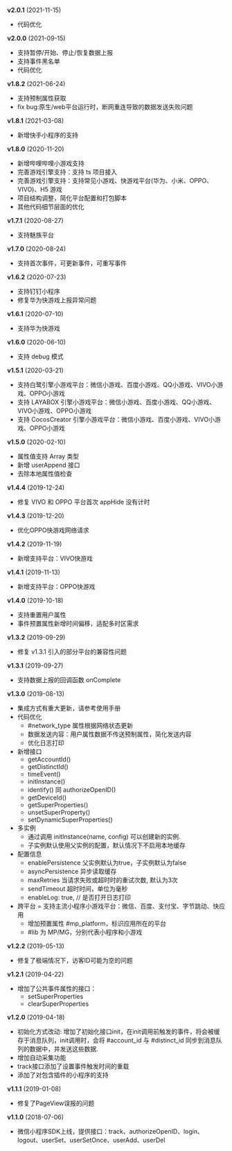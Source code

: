 **v2.0.1** (2021-11-15)
- 代码优化

**v2.0.0** (2021-09-15)
- 支持暂停/开始、停止/恢复数据上报
- 支持事件黑名单
- 代码优化

**v1.8.2** (2021-06-24)
- 支持预制属性获取
- fix bug:原生/web平台运行时，断网重连导致的数据发送失败问题

**v1.8.1** (2021-03-08)
- 新增快手小程序的支持

**v1.8.0** (2020-11-20)
- 新增哔哩哔哩小游戏支持
- 完善游戏引擎支持：支持 ts 项目接入
- 完善游戏引擎支持：支持常见小游戏、快游戏平台(华为、小米、OPPO、VIVO)、H5 游戏
- 项目结构调整，简化平台配置和打包脚本
- 其他代码细节层面的优化

**v1.7.1** (2020-08-27)
- 支持魅族平台

**v1.7.0** (2020-08-24)
- 支持首次事件，可更新事件，可重写事件

**v1.6.2** (2020-07-23)
- 支持钉钉小程序
- 修复华为快游戏上报异常问题

**v1.6.1** (2020-07-10)
- 支持华为快游戏

**v1.6.0** (2020-06-10)
- 支持 debug 模式

**v1.5.1** (2020-03-21)
- 支持白鹭引擎小游戏平台：微信小游戏、百度小游戏、QQ小游戏、VIVO小游戏、OPPO小游戏
- 支持 LAYABOX 引擎小游戏平台：微信小游戏、百度小游戏、QQ小游戏、VIVO小游戏、OPPO小游戏
- 支持 CocosCreator 引擎小游戏平台：微信小游戏、百度小游戏、VIVO小游戏、OPPO小游戏

**v1.5.0** (2020-02-10)
- 属性值支持 Array 类型
- 新增 userAppend 接口
- 去除本地属性值检查

**v1.4.4** (2019-12-24)
- 修复 VIVO 和 OPPO 平台首次 appHide 没有计时

**v1.4.3** (2019-12-20)
- 优化OPPO快游戏网络请求

**v1.4.2** (2019-11-19)
- 新增支持平台：VIVO快游戏

**v1.4.1** (2019-11-13)
- 新增支持平台：OPPO快游戏

**v1.4.0** (2019-10-18)
- 支持重置用户属性
- 事件预置属性新增时间偏移，适配多时区需求

**v1.3.2** (2019-09-29)
- 修复 v1.3.1 引入的部分平台的兼容性问题

**v1.3.1** (2019-09-27)
- 支持数据上报的回调函数 onComplete

**v1.3.0** (2019-08-13)
- 集成方式有重大更新，请参考使用手册
- 代码优化
	- #network_type 属性根据网络状态更新
	- 数据发送内容：用户属性数据不传送预制属性，简化发送内容
	- 优化日志打印
- 新增接口
	- getAccountId()
	- getDistinctId()
	- timeEvent()
	- initInstance()
	- identify() 同 authorizeOpenID()
	- getDeviceId()
	- getSuperProperties()
	- unsetSuperProperty()
	- setDynamicSuperProperties()
- 多实例
	- 通过调用 initInstance(name, config) 可以创建新的实例.
	- 子实例默认使用父实例的配置，默认情况下不启用本地缓存
- 配置信息
	- enablePersistence 父实例默认为true，子实例默认为false
	- asyncPersistence 异步读取缓存
	- maxRetries 当请求失败或超时时的重试次数, 默认为3次
	- sendTimeout 超时时间，单位为毫秒
	- enableLog: true, // 是否打开日志打印
- 跨平台
	= 支持主流小程序小游戏平台：微信、百度、支付宝、字节跳动、快应用
	- 增加预置属性 #mp_platform，标识应用所在的平台
	- #lib 为 MP/MG，分别代表小程序和小游戏

**v1.2.2** (2019-05-13)
- 修复了极端情况下，访客ID可能为空的问题

**v1.2.1** (2019-04-22)
- 增加了公共事件属性的接口：
	- setSuperProperties
	- clearSuperProperties

**v1.2.0** (2019-04-18)
- 初始化方式改动: 增加了初始化接口init，在init调用前触发的事件，将会被缓存于消息队列，init调用时，会将 #account_id 与 #distinct_id 同步到消息队列的数据中，并发送这些数据.
- 增加自动采集功能
- track接口添加了设置事件触发时间的重载
- 添加了对包含插件的小程序的支持

**v1.1.1** (2019-01-08)
- 修复了PageView误报的问题

**v1.1.0** (2018-07-06)
- 微信小程序SDK上线，提供接口：track、authorizeOpenID、login、logout、userSet、userSetOnce、userAdd、userDel


